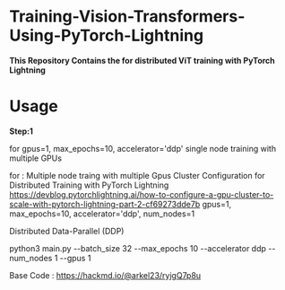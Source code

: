 # Training-Vision-Transformers-Using-PyTorch-Lightning


**This Repository Contains the for distributed ViT training with PyTorch Lightning** 

# Usage

**Step:1**

for gpus=1, max_epochs=10, accelerator='ddp'
single node training with multiple GPUs 


for :
Multiple node traing with multiple Gpus 
Cluster Configuration for Distributed Training with PyTorch Lightning 
https://devblog.pytorchlightning.ai/how-to-configure-a-gpu-cluster-to-scale-with-pytorch-lightning-part-2-cf69273dde7b
gpus=1, max_epochs=10, accelerator='ddp', num_nodes=1 


Distributed Data-Parallel (DDP)

python3 main.py --batch_size 32 --max_epochs 10  --accelerator ddp --num_nodes 1 --gpus 1


Base Code : https://hackmd.io/@arkel23/ryjgQ7p8u 

